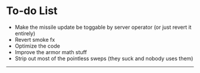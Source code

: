 # To-do List

- Make the missile update be toggable by server operator (or just revert it entirely)
- Revert smoke fx
- Optimize the code
- Improve the armor math stuff
- Strip out most of the pointless sweps (they suck and nobody uses them)

<hr>
